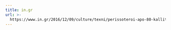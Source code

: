 ```yaml
---
title: in.gr
url: >-
  https://www.in.gr/2016/12/09/culture/texni/perissoteroi-apo-80-kallitexnes-sti-fetini-cheapart/
---
```


